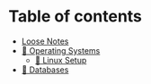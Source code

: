 # Table of contents

* [Loose Notes](README.md)
* [💽 Operating Systems](operating-systems/README.md)
  * [🐧 Linux Setup](operating-systems/linux-setup.md)
* [🐬 Databases](databases.md)

